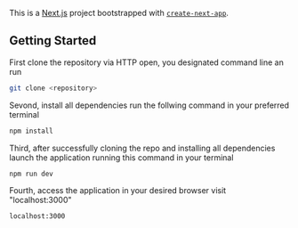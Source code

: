 This is a [Next.js](https://nextjs.org/) project bootstrapped with [`create-next-app`](https://github.com/vercel/next.js/tree/canary/packages/create-next-app).

## Getting Started

First clone the repository via HTTP
open, you designated command line an run
```bash
git clone <repository>
```

Sevond, install all dependencies 
run the follwing command in your preferred terminal
```bash
npm install
```

Third, after successfully cloning the repo and installing all dependencies
launch the application running this command in your terminal
```bash
npm run dev
```

Fourth, access the application
in your desired browser visit "localhost:3000"
```bash
localhost:3000
```
